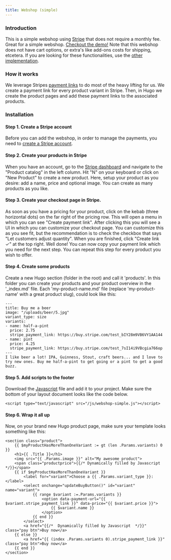 ```yaml
---
title: Webshop (simple)
---
```


### Introduction

This is a simple webshop using [Stripe](https://stripe.com/) that does not require a monthly fee. Great for a simple webshop. [Checkout the demo!](/simple-donate) Note that this webshop does not have cart options, or extra's like add-ons costs for shipping, etcetera. If you are looking for these functionalities, use the [other implementation](/add-ons/webshop).

### How it works

We leverage Stripes [payment links](https://stripe.com/en-nl/payments/payment-links) to do most of the heavy lifting for us. We create a payment link for every product variant in Stripe. Then, in Hugo we create the product pages and add these payment links to the associated products. 

### Installation

#### Step 1. Create a Stripe account

Before you can add the webshop, in order to manage the payments, you need to [create a Stripe account](https://dashboard.stripe.com/register). 


#### Step 2. Create your products in Stripe
When you have an account, go to the [Stripe dashboard](https://dashboard.stripe.com) and navigate to the "Product catalog" in the left column. Hit "N" on your keyboard or click on "New Product" to create a new product. Here, setup your product as you desire: add a name, price and optional image. You can create as many products as you like. 


#### Step 3. Create your checkout page in Stripe. 
As soon as you have a pricing for your product, click on the kebab (three horizontal dots) on the far right of the pricing row. This will open a menu in which you can see "Create payment link". After clicking this you will see a UI in which you can customize your checkout page. You can customize this as you see fit, but the recommendation is to check the checkbox that says "Let customers adjust quantity". When you are finished, click "Create link ✓" at the top right. Well done! You can now copy your payment link which you need for the next step. You can repeat this step for every product you wish to offer. 


#### Step 4. Create some products
Create a new Hugo section (folder in the root) and call it 'products'. In this folder you can create your products and your product overview in the '_index.md' file. Each 'my-product-name.md' file (replace 'my-product-name' with a great product slug), could look like this:

```
---
title: Buy me a beer
image: "/uploads/beer/5.jpg"
variant_type: size
variants:
- name: half-a-pint
  price: 2.75
  stripe_payment_link: https://buy.stripe.com/test_bIY28m9VB6VY1AA144
- name: pint
  price: 4.25
  stripe_payment_link: https://buy.stripe.com/test_7sI14i9VBcgia766op
---
I like beer a lot! IPA, Guinness, Stout, craft beers... and I love to try new ones. Buy me half-a-pint to get going or a pint to get a good buzz.

```

#### Step 5. Add scripts to the footer
Download the [Javascript](https://hugocodex.org/js/webshop-simple.js) file and add it to your project. Make sure the bottom of your layout document looks like the code below.

```
<script type="text/javascript" src="/js/webshop-simple.js"></script>
```


#### Step 6. Wrap it all up
Now, on your brand new Hugo product page, make sure your template looks something like this:

````
<section class="product">
    {{ $myProductHasMoreThanOneVariant := gt (len .Params.variants) 0 }}
    <h1>{{ .Title }}</h1>
    <img src="{{ .Params.image }}" alt="My awesome product">
    <span class="productprice">{{/* Dynamically filled by Javascript */}}</span>
    {{ if $myProductHasMoreThanOneVariant }}
        <label for="variant">Choose a {{ .Params.variant_type }}:</label>
        <select onchange="updateBuyButton()" id="variant" name="variant">
            {{ range $variant :=.Params.variants }}
                <option data-payment-url="{{ $variant.stripe_payment_link }}" data-price="{{ $variant.price }}">
                    {{ $variant.name }}
                </option>
            {{ end }}
        </select>
        <a href="{{/*  Dynamically filled by Javascript  */}}" class="pay btn">Buy now</a>
    {{ else }}
        <a href="{{ (index .Params.variants 0).stripe_payment_link }}" class="pay btn">Buy now</a>
    {{ end }}
</section>
````
